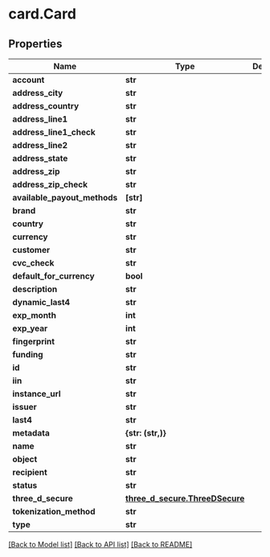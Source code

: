 # card.Card

## Properties
Name | Type | Description | Notes
------------ | ------------- | ------------- | -------------
**account** | **str** |  | [optional] 
**address_city** | **str** |  | [optional] 
**address_country** | **str** |  | [optional] 
**address_line1** | **str** |  | [optional] 
**address_line1_check** | **str** |  | [optional] 
**address_line2** | **str** |  | [optional] 
**address_state** | **str** |  | [optional] 
**address_zip** | **str** |  | [optional] 
**address_zip_check** | **str** |  | [optional] 
**available_payout_methods** | **[str]** |  | [optional] 
**brand** | **str** |  | [optional] 
**country** | **str** |  | [optional] 
**currency** | **str** |  | [optional] 
**customer** | **str** |  | [optional] 
**cvc_check** | **str** |  | [optional] 
**default_for_currency** | **bool** |  | [optional] 
**description** | **str** |  | [optional] 
**dynamic_last4** | **str** |  | [optional] 
**exp_month** | **int** |  | [optional] 
**exp_year** | **int** |  | [optional] 
**fingerprint** | **str** |  | [optional] 
**funding** | **str** |  | [optional] 
**id** | **str** |  | [optional] 
**iin** | **str** |  | [optional] 
**instance_url** | **str** |  | [optional] 
**issuer** | **str** |  | [optional] 
**last4** | **str** |  | [optional] 
**metadata** | **{str: (str,)}** |  | [optional] 
**name** | **str** |  | [optional] 
**object** | **str** |  | [optional] 
**recipient** | **str** |  | [optional] 
**status** | **str** |  | [optional] 
**three_d_secure** | [**three_d_secure.ThreeDSecure**](ThreeDSecure.md) |  | [optional] 
**tokenization_method** | **str** |  | [optional] 
**type** | **str** |  | [optional] 

[[Back to Model list]](../README.md#documentation-for-models) [[Back to API list]](../README.md#documentation-for-api-endpoints) [[Back to README]](../README.md)


